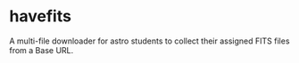 # havefits
A multi-file downloader for astro students to collect their assigned FITS files from a Base URL.

